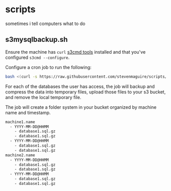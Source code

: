 # scripts
sometimes i tell computers what to do

## s3mysqlbackup.sh

Ensure the machine has `curl` [s3cmd tools](http://s3tools.org/s3cmd) installed and that you've configured `s3cmd --configure`.

Configure a cron job to run the following:

```bash
bash <(curl -s https://raw.githubusercontent.com/stevenmaguire/scripts/master/s3mysqlbackup.sh) -u YOUR_MYSQL_USER -p YOUR_MYSQL_PASSWORD -b YOUR_BUCKET_NAME
```

For each of the databases the user has access, the job will backup and compress the data into temporary files, upload those files to your s3 bucket, and remove the local temporary file. 

The job will create a folder system in your bucket organized by machine name and timestamp.

```bash
machine1.name
  - YYYY-MM-DD@HHMM
    - database1.sql.gz
    - database1.sql.gz
  - YYYY-MM-DD@HHMM
    - database1.sql.gz
    - database1.sql.gz    
machine2.name
  - YYYY-MM-DD@HHMM
    - database1.sql.gz
    - database1.sql.gz
  - YYYY-MM-DD@HHMM
    - database1.sql.gz
    - database1.sql.gz
```
